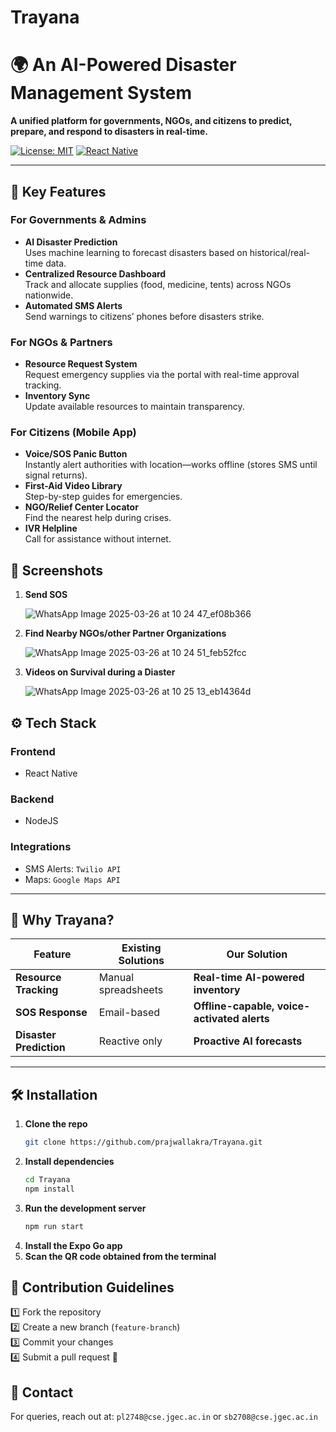 # Trayana
# 🌍 An AI-Powered Disaster Management System  

**A unified platform for governments, NGOs, and citizens to predict, prepare, and respond to disasters in real-time.**  

[![License: MIT](https://img.shields.io/badge/License-MIT-yellow.svg)](LICENSE)
[![React Native](https://img.shields.io/badge/React%20Native-0.72-blue)](https://reactnative.dev/)

---

## 🚀 Key Features  

### **For Governments & Admins**  
- **AI Disaster Prediction**  
  Uses machine learning to forecast disasters based on historical/real-time data.  
- **Centralized Resource Dashboard**  
  Track and allocate supplies (food, medicine, tents) across NGOs nationwide.  
- **Automated SMS Alerts**  
  Send warnings to citizens’ phones before disasters strike.  

### **For NGOs & Partners**  
- **Resource Request System**  
  Request emergency supplies via the portal with real-time approval tracking.  
- **Inventory Sync**  
  Update available resources to maintain transparency.  

### **For Citizens (Mobile App)**  
- **Voice/SOS Panic Button**  
  Instantly alert authorities with location—works offline (stores SMS until signal returns).  
- **First-Aid Video Library**  
  Step-by-step guides for emergencies.  
- **NGO/Relief Center Locator**  
  Find the nearest help during crises.  
- **IVR Helpline**  
  Call for assistance without internet.  


## 📱 Screenshots  

1. **Send SOS**

   ![WhatsApp Image 2025-03-26 at 10 24 47_ef08b366](https://github.com/user-attachments/assets/9a5d3120-094c-4119-aa2c-db3d5a1599b3)

2. **Find Nearby NGOs/other Partner Organizations**

   ![WhatsApp Image 2025-03-26 at 10 24 51_feb52fcc](https://github.com/user-attachments/assets/4c3a72c6-59c8-49d8-8610-3f9040f71bb8)

3. **Videos on Survival during a Diaster**

   ![WhatsApp Image 2025-03-26 at 10 25 13_eb14364d](https://github.com/user-attachments/assets/a679d7d4-fdd3-467e-aedc-0e9dd4ada8cb)

## ⚙️ Tech Stack  


### **Frontend**  
- React Native

### **Backend**  
- NodeJS

### **Integrations**  
- SMS Alerts: `Twilio API`  
- Maps: `Google Maps API`    

---

## 🌟 Why Trayana?  

| Feature | Existing Solutions | **Our Solution** |  
|---------|-------------------|----------------|  
| **Resource Tracking** | Manual spreadsheets | **Real-time AI-powered inventory** |  
| **SOS Response** | Email-based | **Offline-capable, voice-activated alerts** |  
| **Disaster Prediction** | Reactive only | **Proactive AI forecasts** |  

---

## 🛠️ Installation  

1. **Clone the repo**  
   ```bash
   git clone https://github.com/prajwallakra/Trayana.git
   ```
2. **Install dependencies**
   ```bash
   cd Trayana
   npm install
   ```
3. **Run the development server**
   ```bash
   npm run start
   ```
4. **Install the Expo Go app**
5. **Scan the QR code obtained from the terminal**
   
## 🤝 Contribution Guidelines
1️⃣ Fork the repository  
2️⃣ Create a new branch (`feature-branch`)  
3️⃣ Commit your changes  
4️⃣ Submit a pull request 🎉

## 📩 Contact
For queries, reach out at: `pl2748@cse.jgec.ac.in` or  `sb2708@cse.jgec.ac.in`
